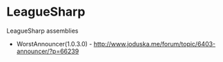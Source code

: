 LeagueSharp
===========

LeagueSharp assemblies

* WorstAnnouncer(1.0.3.0) - http://www.joduska.me/forum/topic/6403-announcer/?p=66239
